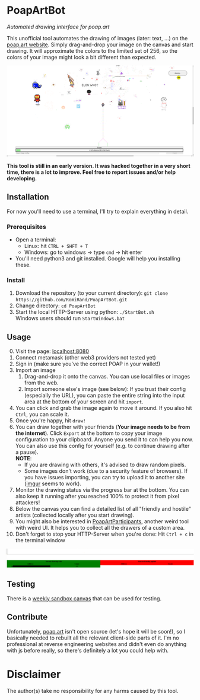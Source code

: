 # PoapArtBot
_Automated drawing interface for poap.art_

This unofficial tool automates the drawing of images (later: text, ...) on the [poap.art website](https://poap.art/).
Simply drag-and-drop your image on the canvas and start drawing. It will approximate the colors to the limited set of 256,
so the colors of your image might look a bit different than expected.

![Poap.art bot user interface](doc/main.png "Poap.art bot user interface")

__This tool is still in an early version. It was hacked together in a very short time, there is a lot to improve.
Feel free to report issues and/or help developing.__

## Installation
For now you'll need to use a terminal, I'll try to explain everything in detail.
### Prerequisites
- Open a terminal:
  - Linux: hit `CTRL + SHFT + T`
  - Windows: go to windows -> type `cmd` -> hit enter
- You'll need python3 and git installed. Google will help you installing these.

### Install
1. Download the repository (to your current directory): `git clone https://github.com/RomiRand/PoapArtBot.git`
2. Change directory: `cd PoapArtBot`
2. Start the local HTTP-Server using python: `./StartBot.sh` \
   Windows users should run `StartWindows.bat`

## Usage
0. Visit the page: [localhost:8080](localhost:8080)
1. Connect metamask (other web3 providers not tested yet)
2. Sign in (make sure you've the correct POAP in your wallet!)
3. Import an image
   1. Drag-and-drop it onto the canvas. You can use local files or images from the web.
   2. Import someone else's image (see below): If you trust their config (especially the URL),
      you can paste the entire string into the input area at the bottom of your screen and hit `import`.
3. You can click and grab the image again to move it around. If you also hit `Ctrl`, you can scale it.
4. Once you're happy, hit `draw!`
5. You can draw together with your friends (__Your image needs to be from the internet__). Click `Export`
   at the bottom to copy your image configuration to your clipboard. Anyone you send it to can help you now.
   You can also use this config for yourself (e.g. to continue drawing after a pause). \
   __NOTE__:
   - If you are drawing with others, it's advised to draw random pixels.
   - Some images don't work (due to a security feature of browsers).
     If you have issues importing, you can try to upload it to another site ([imgur](https://imgur.com/) seems to work).
6. Monitor the drawing status via the progress bar at the bottom. You can also keep it running after you reached
   100% to protect it from pixel attackers!
7. Below the canvas you can find a detailed list of all "friendly and hostile" artists
   (collected locally after you start drawing).
8. You might also be interested in [PoapArtParticipants](https://github.com/RomiRand/PoapArtParticipants), another weird
   tool with weird UI. It helps you to collect all the drawers of a custom area.
9. Don't forget to stop your HTTP-Server when you're done: Hit `Ctrl + c` in the terminal window

![Bot drawing statistics](doc/stats.png "Bot drawing statistics")

## Testing
There is a [weekly sandbox canvas](https://sandbox.poap.art/) that can be used for testing.

## Contribute
Unfortunately, [poap.art](poap.art) isn't open source (let's hope it will be soon!),
so I basically needed to rebuilt all the relevant client-side parts of it.
I'm no professional at reverse engineering websites and didn't even do anything with js before really,
so there's definitely a lot you could help with.

# Disclaimer
The author(s) take no responsibility for any harms caused by this tool.
